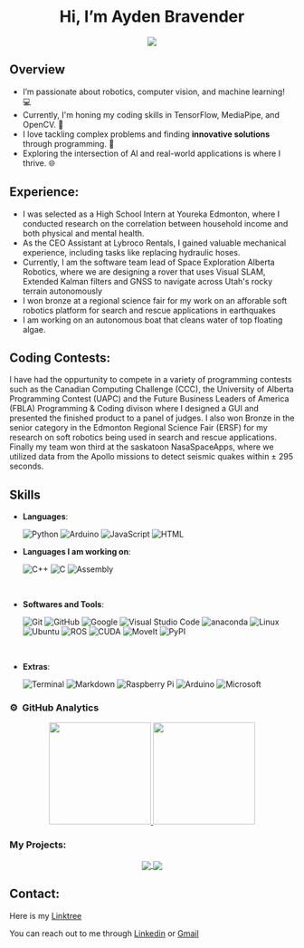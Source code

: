 <h1 align="center">
Hi, I’m Ayden Bravender 
</h1>

<p align="center">
  <a href="https://github.com/DenverCoder1/readme-typing-svg"><img src="https://readme-typing-svg.herokuapp.com?font=Time+New+Roman&color=cyan&size=32&center=true&vCenter=true&width=600&height=100&lines=Ayden+Bravender;IB+High+School+Student;Software+Engineer+In+The+Making;Self-taught+Programmer;Computer+Vision+Enthusiast;AI+And+ML;Active+Learner/Researcher;Always+learning+new+skills;Software+and+Hardware;Robotics;Software+Team+Member+at+SPEAR"></a>
</p>

## Overview
- I’m passionate about robotics, computer vision, and machine learning! 💻
- Currently, I'm honing my coding skills in TensorFlow, MediaPipe, and OpenCV. 🚀
- I love tackling complex problems and finding **innovative solutions** through programming. 🧠
- Exploring the intersection of AI and real-world applications is where I thrive. 🌐

## Experience:
- I was selected as a High School Intern at Youreka Edmonton, where I conducted research on the correlation between household income and both physical and mental health.
- As the CEO Assistant at Lybroco Rentals, I gained valuable mechanical experience, including tasks like replacing hydraulic hoses.
- Currently, I am the software team lead of Space Exploration Alberta Robotics, where we are designing a rover that uses Visual SLAM, Extended Kalman filters and GNSS to navigate across Utah's rocky terrain autonomously
- I won bronze at a regional science fair for my work on an afforable soft robotics platform for search and rescue applications in earthquakes
- I am working on an autonomous boat that cleans water of top floating algae.

## Coding Contests:
I have had the oppurtunity to compete in a variety of programming contests such as the Canadian Computing Challenge (CCC), the University of Alberta Programming Contest (UAPC) and the Future Business Leaders of America (FBLA) Programming & Coding divison where I designed a GUI and presented the finished product to a panel of judges. I also won Bronze in the senior category in the Edmonton Regional Science Fair (ERSF) for my research on soft robotics being used in search and rescue applications. Finally my team won third at the saskatoon NasaSpaceApps, where we utilized data from the Apollo missions to detect seismic quakes within ± 295 seconds.


<p align="center">

## Skills

- **Languages**:

  ![Python](https://img.shields.io/badge/Python%20-%2314354C.svg?style=for-the-badge&logo=python&logoColor=white)
  ![Arduino](https://img.shields.io/badge/Arduino%20-%2300599C.svg?style=for-the-badge&logo=arduino&logoColor=white)
  ![JavaScript](https://shields.io/badge/JavaScript%20-FCC624.svg?style=for-the-badge&logo=javascript&logoColor=white)
  ![HTML](https://img.shields.io/badge/HTML%20-%23E34F26.svg?style=for-the-badge&logo=html5&logoColor=white)


- **Languages I am working on**:
    
    ![C++](https://img.shields.io/badge/C++%20-%2300599C.svg?style=for-the-badge&logo=c%2B%2B&logoColor=white)
    ![C](https://img.shields.io/badge/C%20-%2300599C.svg?style=for-the-badge&logo=c&logoColor=white)
    ![Assembly](https://img.shields.io/badge/Assembly%20-%2300599C.svg?style=for-the-badge&logo=assemblyscript&logoColor=white)

<br>

- **Softwares and Tools**:

    ![Git](https://img.shields.io/badge/git-%23F05033.svg?style=for-the-badge&logo=git&logoColor=white)
    ![GitHub](https://img.shields.io/badge/github-%23121011.svg?style=for-the-badge&logo=github&logoColor=white)
    ![Google](https://img.shields.io/badge/google-%234285F4.svg?style=for-the-badge&logo=google&logoColor=white)
    ![Visual Studio Code](https://img.shields.io/badge/Visual%20Studio%20Code-0078d7.svg?style=for-the-badge&logo=visual-studio-code&logoColor=white)
    ![anaconda](https://img.shields.io/badge/anaconda-42B029.svg?&style=for-the-badge&logo=anaconda&logoColor=white)
    ![Linux](https://img.shields.io/badge/Linux-FCC624?style=for-the-badge&logo=linux&logoColor=black)
    ![Ubuntu](https://img.shields.io/badge/Ubuntu-E95420?style=for-the-badge&logo=ubuntu&logoColor=orange)
    ![ROS](https://img.shields.io/badge/ROS-22314E?style=for-the-badge&logo=ros&logoColor=white)
    ![CUDA](https://img.shields.io/badge/CUDA%20-%23000000.svg?style=for-the-badge&logo=nvidia&logoColor=green)
    ![MoveIt](https://img.shields.io/badge/MoveIt%20-%232F75B5.svg?style=for-the-badge&logo=moveit&logoColor=white)
    ![PyPI](https://img.shields.io/badge/PyPI%20-%233776B0.svg?style=for-the-badge&logo=pypi&logoColor=white)



    
    

<br>

- **Extras**:

    ![Terminal](https://img.shields.io/badge/Terminal-%23054020?style=for-the-badge&logo=gnu-bash&logoColor=white)
    ![Markdown](https://img.shields.io/badge/markdown-%23000000.svg?style=for-the-badge&logo=markdown&logoColor=white)
    ![Raspberry Pi](https://img.shields.io/badge/Raspberry%20Pi-C51A4A?style=for-the-badge&logo=raspberry-pi&logoColor=white)
    ![Arduino](https://img.shields.io/badge/Arduino-00979D?style=for-the-badge&logo=arduino&logoColor=white)
    ![Microsoft](https://img.shields.io/badge/edge-0078D7.svg?&style=for-the-badge&logo=microsoft-edge&logoColor=white)

</p>

### ⚙️ &nbsp;GitHub Analytics

<p align="center">
<a href="https://github.com/AydenBravender">
  <img height="180em" src="https://github-readme-stats-eight-theta.vercel.app/api?username=AydenBravender&show_icons=true&theme=algolia&include_all_commits=true&count_private=true"/>
  <img height="180em" src="https://github-readme-stats-eight-theta.vercel.app/api/top-langs/?username=AydenBravender&layout=compact&langs_count=8&theme=algolia&include_all_commits=true&count_private=true"/>
</a>
</p>

### My Projects:
<p align="center">
<a href="https://github.com/AydenBravender/Autonomous-Computer-Vision-Car">
  <img align="center" src="https://github-readme-stats.vercel.app/api/pin/?username=AydenBravender&repo=Autonomous-Computer-Vision-Car&theme=tokyonight" />
</a>

<a href="https://github.com/AydenBravender/Color_aruco">
  <img align="center" src="https://github-readme-stats.vercel.app/api/pin/?username=AydenBravender&repo=color_aruco&theme=tokyonight" />
</a>
</p>






## Contact:
Here is my [Linktree](https://linktr.ee/aydenbravender)

You can reach out to me through [Linkedin](linkedin.com/in/aydenbravender) or [Gmail](mailto:aydenbravender@gmail.com)

<!---
AydenBravender/AydenBravender is a ✨ special ✨ repository because its `README.md` (this file) appears on your GitHub profile.
You can click the Preview link to take a look at your changes.
--->
